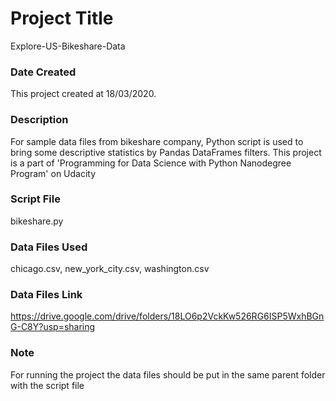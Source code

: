 # Project Title
Explore-US-Bikeshare-Data

### Date Created
This project created at 18/03/2020.

### Description
For sample data files from bikeshare company, Python script is used to bring some descriptive statistics by Pandas DataFrames filters.
This project is a part of 'Programming for Data Science with Python Nanodegree Program' on Udacity

### Script File
bikeshare.py

### Data Files Used
chicago.csv, new_york_city.csv, washington.csv

### Data Files Link
https://drive.google.com/drive/folders/18LO6p2VckKw526RG6ISP5WxhBGnG-C8Y?usp=sharing

### Note
For running the project the data files should be put in the same parent folder with the script file
